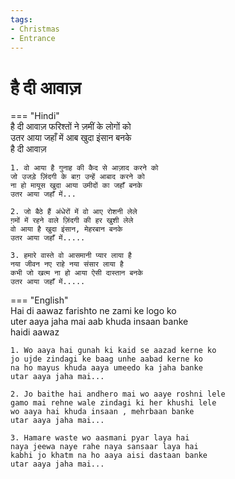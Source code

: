 ```yaml
---
tags:
- Christmas
- Entrance
---
```


# है दी आवाज़  

=== "Hindi"  
    है दी आवाज़ फरिश्तों ने ज़मीं के लोगों को  
    उतर आया जहाँ में आब खुदा इंसान बनके  
    है दी आवाज़  

    1. वो आया है गुनाह की कैद से आज़ाद करने को  
    जो उजड़े ज़िंदगी के बाग़ उन्हें आबाद करने को  
    ना हो मायूस खुदा आया उमीदों का जहाँ बनके  
    उतर आया जहाँ में...  

    2. जो बैठे हैं अंधेरों में वो आए रोशनी लेले  
    ग़मों में रहने वाले ज़िंदगी की हर खुशी लेले  
    वो आया है खुदा इंसान, मेहरबान बनके  
    उतर आया जहाँ में.....  

    3. हमारे वास्ते वो आसमानी प्यार लाया है  
    नया जीवन नए राहे नया संसार लाया है  
    कभी जो खत्म ना हो आया ऐसी दास्तान बनके  
    उतर आया जहाँ में.....  

=== "English"  
    Hai di aawaz farishto ne zami ke logo ko  
    uter aaya jaha mai aab khuda insaan banke  
    haidi aawaz  

    1. Wo aaya hai gunah ki kaid se aazad kerne ko  
    jo ujde zindagi ke baag unhe aabad kerne ko  
    na ho mayus khuda aaya umeedo ka jaha banke  
    utar aaya jaha mai...  

    2. Jo baithe hai andhero mai wo aaye roshni lele  
    gamo mai rehne wale zindagi ki her khushi lele  
    wo aaya hai khuda insaan , mehrbaan banke  
    utar aaya jaha mai...  

    3. Hamare waste wo aasmani pyar laya hai  
    naya jeewa naye rahe naya sansaar laya hai  
    kabhi jo khatm na ho aaya aisi dastaan banke  
    utar aaya jaha mai...